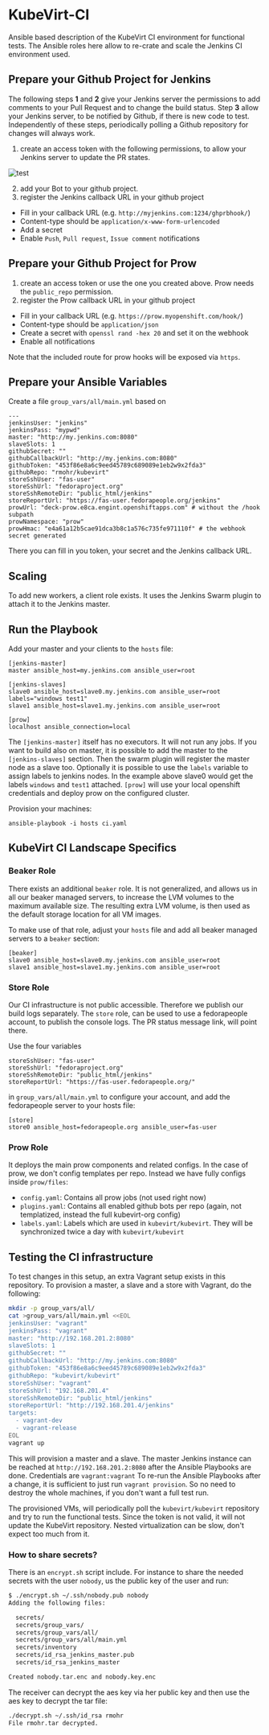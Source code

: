 # KubeVirt-CI

Ansible based description of the KubeVirt CI environment for functional tests.
The Ansible roles here allow to re-crate and scale the Jenkins CI environment
used.

## Prepare your Github Project for Jenkins

The following steps **1** and **2** give your Jenkins server the permissions to
add comments to your Pull Request and to change the build status. Step **3**
allow your Jenkins server, to be notified by Github, if there is new code to
test. Independently of these steps, periodically polling a Github repository
for changes will always work.

1. create an access token with the following permissions, to allow your Jenkins
   server to update the PR states.

![test](personal_access_token.png)

2. add your Bot to your github project.
3. register the Jenkins callback URL in your github project

 * Fill in your callback URL (e.g. `http://myjenkins.com:1234/ghprbhook/`)
 * Content-type should be `application/x-www-form-urlencoded`
 * Add a secret
 * Enable `Push`, `Pull request`, `Issue comment` notifications

## Prepare your Github Project for Prow

1. create an access token or use the one you created above. Prow needs the
   `public_repo` permission.
2. register the Prow callback URL in your github project

 * Fill in your callback URL (e.g. `https://prow.myopenshift.com/hook/`)
 * Content-type should be `application/json`
 * Create a secret with `openssl rand -hex 20` and set it on the webhook
 * Enable all notifications

Note that the included route for prow hooks will be exposed via `https`.

## Prepare your Ansible Variables

Create a file `group_vars/all/main.yml` based on

```
---
jenkinsUser: "jenkins"
jenkinsPass: "mypwd"
master: "http://my.jenkins.com:8080"
slaveSlots: 1
githubSecret: ""
githubCallbackUrl: "http://my.jenkins.com:8080"
githubToken: "453f86e8a6c9eed45789c689089e1eb2w9x2fda3"
githubRepo: "rmohr/kubevirt"
storeSshUser: "fas-user"
storeSshUrl: "fedoraproject.org"
storeSshRemoteDir: "public_html/jenkins"
storeReportUrl: "https://fas-user.fedorapeople.org/jenkins"
prowUrl: "deck-prow.e8ca.engint.openshiftapps.com" # without the /hook subpath
prowNamespace: "prow"
prowHmac: "e4a61a12b5cae91dca3b8c1a576c735fe971110f" # the webhook secret generated
```

There you can fill in you token, your secret and the Jenkins callback URL.

## Scaling

To add new workers, a client role exists. It uses the Jenkins Swarm plugin to
attach it to the Jenkins master.

## Run the Playbook

Add your master and your clients to the `hosts` file:

```
[jenkins-master]
master ansible_host=my.jenkins.com ansible_user=root

[jenkins-slaves]
slave0 ansible_host=slave0.my.jenkins.com ansible_user=root labels="windows test1"
slave1 ansible_host=slave1.my.jenkins.com ansible_user=root

[prow]
localhost ansible_connection=local
```

The `[jenkins-master]` itself has no executors. It will not run any jobs. If you want to
build also on master, it is possible to add the master to the
`[jenkins-slaves]` section. Then the swarm plugin will register the master node
as a slave too. Optionally it is possible to use the `labels` variable to
assign labels to jenkins nodes. In the example above slave0 would get the
labels `windows` and `test1` attached. `[prow]` will use your local openshift
credentials and deploy prow on the configured cluster.

Provision your machines:

```
ansible-playbook -i hosts ci.yaml
```

## KubeVirt CI Landscape Specifics

### Beaker Role

There exists an additional `beaker` role. It is not generalized, and allows us
in all our beaker managed servers, to increase the LVM volumes to the maximum
available size. The resulting extra LVM volume, is then used as the default
storage location for all VM images.

To make use of that role, adjust your `hosts` file and add all beaker managed
servers to a `beaker` section:

```
[beaker]
slave0 ansible_host=slave0.my.jenkins.com ansible_user=root
slave1 ansible_host=slave1.my.jenkins.com ansible_user=root
```

### Store Role

Our CI infrastructure is not public accessible. Therefore we publish our build
logs separately. The `store` role, can be used to use a fedorapeople account,
to publish the console logs. The PR status message link, will point there.

Use the four variables

```
storeSshUser: "fas-user"
storeSshUrl: "fedoraproject.org"
storeSshRemoteDir: "public_html/jenkins"
storeReportUrl: "https://fas-user.fedorapeople.org/"
```

in `group_vars/all/main.yml` to configure your account, and add the
fedorapeople server to your hosts file:

```
[store]
store0 ansible_host=fedorapeople.org ansible_user=fas-user
```

### Prow Role

It deploys the main prow components and related configs. In the case of prow,
we don't config templates per repo. Instead we have fully configs inside
`prow/files`:

 * `config.yaml`: Contains all prow jobs (not used right now)
 * `plugins.yaml`: Contains all enabled github bots per repo (again, not templatized, instead the full kubevirt-org config)
 * `labels.yaml`: Labels which are used in `kubevirt/kubevirt`. They will be synchronized twice a day with `kubevirt/kubevirt`

## Testing the CI infrastructure

To test changes in this setup, an extra Vagrant setup exists in this repository. To
provision a master, a slave and a store with Vagrant, do the following:

```bash
mkdir -p group_vars/all/
cat >group_vars/all/main.yml <<EOL
jenkinsUser: "vagrant"
jenkinsPass: "vagrant"
master: "http://192.168.201.2:8080"
slaveSlots: 1
githubSecret: ""
githubCallbackUrl: "http://my.jenkins.com:8080"
githubToken: "453f86e8a6c9eed45789c689089e1eb2w9x2fda3"
githubRepo: "kubevirt/kubevirt"
storeSshUser: "vagrant"
storeSshUrl: "192.168.201.4"
storeSshRemoteDir: "public_html/jenkins"
storeReportUrl: "http://192.168.201.4/jenkins"
targets:
  - vagrant-dev
  - vagrant-release
EOL
vagrant up
```

This will provision a master and a slave. The master Jenkins instance can be
reached at `http://192.168.201.2:8080` after the Ansible Playbooks are done.
Credentials are `vagrant:vagrant` To re-run the Ansible Playbooks after a
change, it is sufficient to just run `vagrant provision`. So no need to destroy
the whole machines, if you don't want a full test run.

The provisioned VMs, will periodically poll the `kubevirt/kubevirt` repository
and try to run the functional tests. Since the token is not valid, it will not
update the KubeVirt repository. Nested virtualization can be slow, don't expect
too much from it.

### How to share secrets?

There is an `encrypt.sh` script include. For instance to share the needed
secrets with the user `nobody`, us the public key of the user and run:

```bash
$ ./encrypt.sh ~/.ssh/nobody.pub nobody
Adding the following files:

  secrets/
  secrets/group_vars/
  secrets/group_vars/all/
  secrets/group_vars/all/main.yml
  secrets/inventory
  secrets/id_rsa_jenkins_master.pub
  secrets/id_rsa_jenkins_master

Created nobody.tar.enc and nobody.key.enc
```

The receiver can decrypt the aes key via her public key and then use the aes
key to decrypt the tar file:

```bash
./decrypt.sh ~/.ssh/id_rsa rmohr
File rmohr.tar decrypted.
```
